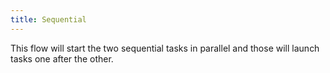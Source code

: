 ```yaml
---
title: Sequential
---
```


This flow will start the two sequential tasks in parallel and those will launch tasks one after the other.

```yaml file=public/examples/flows_sequential.yml
```
